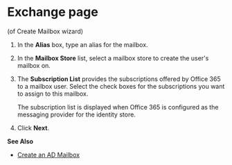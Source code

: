 # Exchange page

(of Create Mailbox wizard)

1. In the **Alias** box, type an alias for the mailbox.
2. In the **Mailbox Store** list, select a mailbox store to create the user's mailbox on.
3. The **Subscription List** provides the subscriptions offered by Office 365 to a mailbox user.
   Select the check boxes for the subscriptions you want to assign to this mailbox.

    The subscription list is displayed when Office 365 is configured as the messaging provider for
    the identity store.

4. Click **Next**.

**See Also**

- [Create an AD Mailbox](/docs/groupid/11.0/groupid/portal/user/create/activedirectory/mailbox/mailbox.md)
